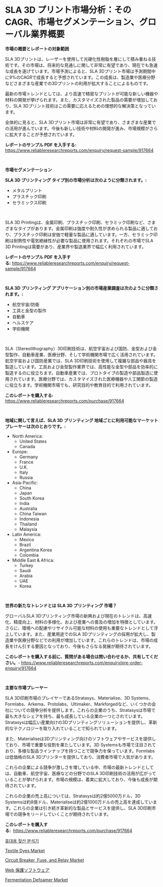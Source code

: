 <p><h1>SLA 3D プリント市場分析：そのCAGR、市場セグメンテーション、グローバル業界概要</h1></p><p><strong>市場の概要とレポートの対象範囲</strong></p>
<p><p>SLA 3Dプリントは、レーザーを使用して光硬化性樹脂を層にして積み重ねる技術です。その市場は、将来的な見通しに関して非常に有望であり、現在でも急速な成長を遂げています。市場予測によると、SLA 3Dプリント市場は予測期間中に9%のCAGRで成長すると予想されています。この成長は、製造業や医療分野などさまざまな産業での3Dプリントの利用が拡大することによるものです。</p><p>最新の市場トレンドとしては、より高速で精密なプリントが可能な新しい機器や材料の開発が挙げられます。また、カスタマイズされた製品の需要が増加しており、SLA 3Dプリント技術はこの需要に応えるための理想的な解決策となっています。</p><p>全体的に見ると、SLA 3Dプリント市場は非常に有望であり、さまざまな産業での活用が進んでいます。今後も新しい技術や材料の開発が進み、市場規模がさらに拡大することが予想されています。</p></p>
<p><strong>レポートのサンプル PDF を入手する:</strong> <a href="https://www.reliableresearchreports.com/enquiry/request-sample/917664">https://www.reliableresearchreports.com/enquiry/request-sample/917664</a></p>
<p>&nbsp;</p>
<p><strong>市場セグメンテーション</strong></p>
<p><strong>SLA 3D プリンティング タイプ別の市場分析は次のように分類されます。:</strong></p>
<p><ul><li>メタルプリント</li><li>プラスチック印刷</li><li>セラミックス印刷</li></ul></p>
<p>&nbsp;</p>
<p><p>SLA 3D Printingは、金属印刷、プラスチック印刷、セラミック印刷など、さまざまなタイプがあります。金属印刷は強度や耐久性が求められる製品に適しており、プラスチック印刷は安価で軽量な製品に適しています。一方、セラミック印刷は耐熱性や電気絶縁性が必要な製品に使用されます。それぞれの市場でSLA 3D Printingは需要があり、産業界や製造業界で幅広く利用されています。</p></p>
<p><strong>レポートのサンプル PDF を入手する:</strong>&nbsp;<a href="https://www.reliableresearchreports.com/enquiry/request-sample/917664">https://www.reliableresearchreports.com/enquiry/request-sample/917664</a></p>
<p>&nbsp;</p>
<p><strong> SLA 3D プリンティング アプリケーション別の市場産業調査は次のように分類されます。:</strong></p>
<p><ul><li>航空宇宙/防衛</li><li>工具と金型の製作</li><li>自動車</li><li>ヘルスケア</li><li>学術機関</li></ul></p>
<p>&nbsp;</p>
<p><p>SLA（Stereolithography）3D印刷技術は、航空宇宙および国防、金型および金型製作、自動車産業、医療分野、そして学術機関市場で広く活用されています。 航空宇宙および国防産業では、SLA 3D印刷技術を使用して複雑な部品や器具を製造しています。工具および金型製作業界では、高性能な金型や部品を効率的に製造するのに役立ちます。自動車産業では、プロトタイプの製造や部品製造に使用されています。医療分野では、カスタマイズされた医療機器や人工関節の製造に役立ちます。学術機関市場でも、研究目的や教育目的で利用されています。</p></p>
<p><strong>このレポートを購入する:</strong>&nbsp; <a href="https://www.reliableresearchreports.com/purchase/917664">https://www.reliableresearchreports.com/purchase/917664</a></p>
<p>&nbsp;</p>
<p><strong>地域に関して言えば、SLA 3D プリンティング 地域ごとに利用可能なマーケットプレーヤーは次のとおりです。:</strong></p>
<p><ul>
    <li>
        North America:
        <ul>
            <li>United States</li>
            <li>Canada</li>
        </ul>
    </li>
    <li>
        Europe:
        <ul>
            <li>Germany</li>
            <li>France</li>
            <li>U.K.</li>
            <li>Italy</li>
            <li>Russia</li>
        </ul>
    </li>
    <li>
        Asia-Pacific:
        <ul>
            <li>China</li>
            <li>Japan</li>
            <li>South Korea</li>
            <li>India</li>
            <li>Australia</li>
            <li>China Taiwan</li>
            <li>Indonesia</li>
            <li>Thailand</li>
            <li>Malaysia</li>
        </ul>
    </li>
    <li>
        Latin America:
        <ul>
            <li>Mexico</li>
            <li>Brazil</li>
            <li>Argentina Korea</li>
            <li>Colombia</li>
        </ul>
    </li>
    <li>
        Middle East & Africa:
        <ul>
            <li>Turkey</li>
            <li>Saudi</li>
            <li>Arabia</li>
            <li>UAE</li>
            <li>Korea</li>
        </ul>
    </li>
    </ul></p>
<p>&nbsp;</p>
<p><strong>世界の新たなトレンドとは SLA 3D プリンティング 市場？</strong></p>
<p><p>グローバルSLA 3Dプリンティング市場の新興および現在のトレンドは、高速化、精度向上、材料の多様化、および産業への普及の増加を特徴としています。さらに、環境への配慮やリサイクル可能な材料の使用も重要なトレンドとして浮上しています。また、産業用途でのSLA 3Dプリンティングの採用が拡大し、製造業や医療分野などでの利用が増加しています。これらのトレンドは、市場の成長をけん引する要因となっており、今後もさらなる発展が期待されています。</p></p>
<p><strong>このレポートを購入する前に、質問がある場合は問い合わせるか、共有してください。</strong>- <a href="https://www.reliableresearchreports.com/enquiry/pre-order-enquiry/917664">https://www.reliableresearchreports.com/enquiry/pre-order-enquiry/917664</a></p>
<p>&nbsp;</p>
<p><strong>主要な市場プレーヤー</strong></p>
<p><p>SLA 3D印刷市場のプレイヤーであるStratasys、Materialise、3D Systems、Formlabs、Arkema、Protolabs、Ultimaker、Markforgedなど、いくつかの会社についての競争分析を提供します。これらの企業のうち、Stratasysは市場で最も大きなシェアを持ち、最も成長している企業の一つとされています。Stratasysは幅広い産業向けの3Dプリンティングソリューションを提供し、革新的なテクノロジーを取り入れていることで知られています。</p><p>また、Materialiseは3Dプリンティング向けのソフトウェアやサービスを提供しており、市場で重要な役割を果たしています。3D Systemsも市場で注目されており、多様な製品ラインナップを持つことで競争力を保っています。Formlabsは低価格のSLA 3Dプリンターを提供しており、消費者市場で人気があります。</p><p>これらの企業による競争が激しさを増している中、市場の最新トレンドとしては、自動車、航空宇宙、医療などの分野でのSLA 3D印刷技術の活用が広がっていることが挙げられます。市場の規模は、着実に拡大しており、今後も成長が期待されています。</p><p>これらの企業の売上高については、Stratasysは約2億5000万ドル、3D Systemsは約8億ドル、Materialiseは約2億1000万ドルの売上高を達成しています。これらの企業は引き続き革新的な製品とサービスを提供し、SLA 3D印刷市場での競争をリードしていくことが期待されています。</p></p>
<p><strong>このレポートを購入する:</strong>&nbsp;&nbsp;<a href="https://www.reliableresearchreports.com/purchase/917664">https://www.reliableresearchreports.com/purchase/917664</a></p>
<p><p><a href="https://medium.com/@grozeliatrueheartb2i231y9/%ED%9C%B4%EB%8C%80%EC%9A%A9-%EB%9D%BD%ED%85%8C%EC%9D%B4%ED%8A%B8-%EB%B6%84%EC%84%9D%EA%B8%B0-%EC%8B%9C%EC%9E%A5-%EA%B7%9C%EB%AA%A8-%EB%B0%8F-%EC%8B%9C%EC%9E%A5-%EB%8F%99%ED%96%A5-%EC%82%B0%EC%97%85-%EA%B0%9C%EC%9A%94-%EC%A0%84%EC%B2%B4-2024%EB%85%84%EB%B6%80%ED%84%B0-2031%EB%85%84%EA%B9%8C%EC%A7%80-888778c0c198">휴대용 젖산 분석기</a></p><p><a href="https://view.publitas.com/reportprime-1/textile-dyes-market-furnish-information-about-market-size-market-share-market-dynamics-and-projections-spanning-from-2024-to-2031/">Textile Dyes Market</a></p><p><a href="https://automatic-knee-4c7.notion.site/Circuit-Breaker-Fuse-and-Relay-Market-Size-Global-Industry-Overview-Market-Segmentation-and-Fore-e065755e89c148a191febd73a1055d02">Circuit Breaker, Fuse, and Relay Market</a></p><p><a href="https://medium.com/@entelabrahimi1961/2024%E5%B9%B4%E3%81%8B%E3%82%892031%E5%B9%B4%E3%81%AB%E4%BA%88%E6%B8%AC%E3%81%95%E3%82%8C%E3%82%8B%E3%82%A6%E3%82%A7%E3%83%96%E4%BF%9D%E8%AD%B7%E3%82%BD%E3%83%95%E3%83%88%E3%82%A6%E3%82%A7%E3%82%A2%E5%B8%82%E5%A0%B4%E3%81%AE%E3%83%88%E3%83%AC%E3%83%B3%E3%83%89%E3%81%A8%E5%B8%82%E5%A0%B4%E5%88%86%E6%9E%90-54908bb3ac14">Web 保護ソフトウェア</a></p><p><a href="https://view.publitas.com/reportprime-1/fermentation-defoamer-market-analysis-and-market-size-global-industry-overview-market-segmentation-and-forecast-2024-to-2031/">Fermentation Defoamer Market</a></p></p>
